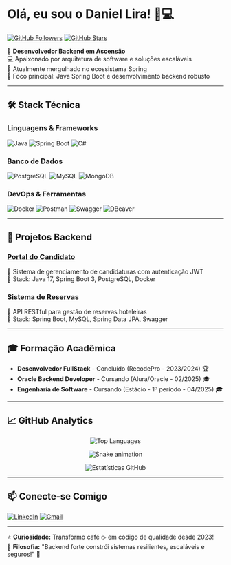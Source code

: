 # Olá, eu sou o Daniel Lira! 👨💻

[![GitHub Followers](https://img.shields.io/github/followers/LiraS23?style=social)](https://github.com/LiraS23)
[![GitHub Stars](https://img.shields.io/github/stars/LiraS23?style=social)](https://github.com/LiraS23)

🚀 **Desenvolvedor Backend em Ascensão**  
💻 Apaixonado por arquitetura de software e soluções escaláveis  
🌱 Atualmente mergulhado no ecossistema Spring  
🎯 Foco principal: Java Spring Boot e desenvolvimento backend robusto

---

## 🛠️ Stack Técnica

### **Linguagens & Frameworks**
![Java](https://img.shields.io/badge/Java-ED8B00?style=flat&logo=openjdk&logoColor=white)
![Spring Boot](https://img.shields.io/badge/Spring_Boot-6DB33F?style=flat&logo=springboot&logoColor=white)
![C#](https://img.shields.io/badge/C%23-239120?style=flat&logo=c-sharp&logoColor=white)

### **Banco de Dados**
![PostgreSQL](https://img.shields.io/badge/PostgreSQL-4169E1?style=flat&logo=postgresql&logoColor=white)
![MySQL](https://img.shields.io/badge/MySQL-4479A1?style=flat&logo=mysql&logoColor=white)
![MongoDB](https://img.shields.io/badge/MongoDB-47A248?style=flat&logo=mongodb&logoColor=white)

### **DevOps & Ferramentas**
![Docker](https://img.shields.io/badge/Docker-2496ED?style=flat&logo=docker&logoColor=white)
![Postman](https://img.shields.io/badge/Postman-FF6C37?style=flat&logo=postman&logoColor=white)
![Swagger](https://img.shields.io/badge/Swagger-85EA2D?style=flat&logo=swagger&logoColor=black)
![DBeaver](https://img.shields.io/badge/DBeaver-372923?style=flat&logo=dbeaver&logoColor=white)

---

## 🚀 Projetos Backend

### [Portal do Candidato](https://github.com/LiraS23/PRIV-2024_2_Serratec_Portal_do_Candidato)
📌 Sistema de gerenciamento de candidaturas com autenticação JWT  
🔧 Stack: Java 17, Spring Boot 3, PostgreSQL, Docker

### [Sistema de Reservas](https://github.com/LiraS23/RecodePro2023-Modulo-6)
📌 API RESTful para gestão de reservas hoteleiras  
🔧 Stack: Spring Boot, MySQL, Spring Data JPA, Swagger

---

## 🎓 Formação Acadêmica
- **Desenvolvedor FullStack** - Concluído (RecodePro - 2023/2024) 🏆
- **Oracle Backend Developer** - Cursando (Alura/Oracle - 02/2025) 🎓
- **Engenharia de Software** - Cursando (Estácio - 1º período - 04/2025) 🎓

---

## 📈 GitHub Analytics

<div align="center">
  
![Top Languages](https://github-readme-stats.vercel.app/api/top-langs/?username=LiraS23&layout=compact&theme=dark&langs_count=6&hide=html,css,scss,javascript&card_width=450)

![Snake animation](https://github.com/LuigiGF/LuigiGF/blob/output/github-contribution-grid-snake.svg)
  
![Estatísticas GitHub](https://github-readme-stats.vercel.app/api?username=LiraS23&show_icons=true&theme=dark&hide_title=true&include_all_commits=true)

</div>

---

## 📫 Conecte-se Comigo
[![LinkedIn](https://img.shields.io/badge/LinkedIn-0077B5?style=for-the-badge&logo=linkedin&logoColor=white)](https://www.linkedin.com/in/daniel-lira-s/)
[![Gmail](https://img.shields.io/badge/Gmail-D14836?style=for-the-badge&logo=gmail&logoColor=white)](mailto:daniel.lira.s23@gmail.com)

---

⭐ **Curiosidade:** Transformo café ☕ em código de qualidade desde 2023!  
📌 **Filosofia:** "Backend forte constrói sistemas resilientes, escaláveis e seguros!" 🔐
